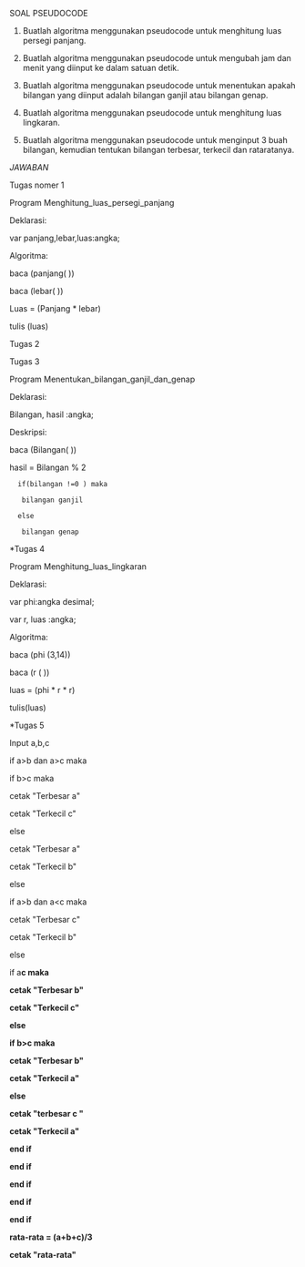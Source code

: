 SOAL PSEUDOCODE

1. Buatlah algoritma menggunakan pseudocode
untuk menghitung luas persegi panjang.

2. Buatlah algoritma menggunakan pseudocode
untuk mengubah jam dan menit yang diinput ke
dalam satuan detik.

3. Buatlah algoritma menggunakan pseudocode
untuk menentukan apakah bilangan yang diinput
adalah bilangan ganjil atau bilangan genap.

4. Buatlah algoritma menggunakan pseudocode
untuk menghitung luas lingkaran.

5. Buatlah algoritma menggunakan pseudocode
untuk menginput 3 buah bilangan, kemudian
tentukan bilangan terbesar, terkecil dan rataratanya.

*JAWABAN*

Tugas nomer 1

Program Menghitung_luas_persegi_panjang

Deklarasi:

var panjang,lebar,luas:angka;

Algoritma:

baca (panjang( ))

baca (lebar( ))

Luas = (Panjang * lebar)

tulis (luas)


Tugas 2



Tugas 3

Program Menentukan_bilangan_ganjil_dan_genap

Deklarasi: 

Bilangan, hasil :angka;

Deskripsi: 

baca (Bilangan( ))

hasil = Bilangan % 2

      if(bilangan !=0 ) maka
       
       bilangan ganjil 
       
      else
       
       bilangan genap


*Tugas 4

Program Menghitung_luas_lingkaran

Deklarasi:

var phi:angka desimal;

var r, luas :angka;

Algoritma:

baca (phi (3,14))

baca (r ( ))

luas  = (phi * r * r)
 
 tulis(luas)


*Tugas 5 

Input a,b,c

   if a>b dan a>c maka
   
   if b>c maka
   
cetak "Terbesar a"

cetak "Terkecil c"

else 

cetak "Terbesar a"

cetak "Terkecil b"

else 

  if a>b dan a<c maka

cetak "Terbesar c"

cetak "Terkecil b"
                  
else
                  
   if a<b dan a>c maka
   
cetak "Terbesar b"

cetak "Terkecil c"

else

   if b>c maka

cetak "Terbesar b"

cetak "Terkecil a"

else

cetak "terbesar c "

cetak "Terkecil a"

end if

end if

end if

end if

end if

rata-rata = (a+b+c)/3

cetak "rata-rata"
